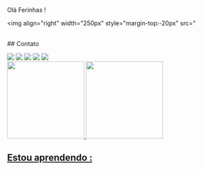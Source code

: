 
Olá Ferinhas  ! 

<img align="right" width="250px" style="margin-top:-20px" src="




</br>## Contato

<div>
<a href="https://www.youtube.com/seu-canal-youtube-aqui" target="_blank"><img src="https://img.shields.io/badge/YouTube-FF0000?style=for-the-badge&logo=youtube&logoColor=white" target="_blank"></a>
<a href="https://instagram.com/seu-usuário-instagram-aqui" target="_blank"><img src="https://img.shields.io/badge/-Instagram-%23E4405F?style=for-the-badge&logo=instagram&logoColor=white" target="_blank"></a>
<a href="https://www.twitch.tv/seu-usuário-aqui" target="_blank"><img src="https://img.shields.io/badge/Twitch-9146FF?style=for-the-badge&logo=twitch&logoColor=white" target="_blank"></a>
<a href = "mailto:contato@seu-usuário-aqui"><img src="https://img.shields.io/badge/Gmail-D14836?style=for-the-badge&logo=gmail&logoColor=white" target="_blank"></a>
<a href="https://www.linkedin.com/in/seu-usuário-linkedln-aqui" target="_blank"><img src="https://img.shields.io/badge/-LinkedIn-%230077B5?style=for-the-badge&logo=linkedin&logoColor=white" target="_blank"></a>
  
</div>


<div>
<a href="https://github.com/MaxelaMartins"> 
<img height="180em" src="https://github-readme-stats.vercel.app/api/top-langs/?username=MaxelaMartins&layout=compact&langs_count=7&theme=dracula"/>
<img height="180em" src="https://github-readme-stats.vercel.app/api?username=MaxelaMartins&show_icons=true&theme=dracula&include_all_commits=true&count_private=true"/>
</div>

##  Estou aprendendo  :
